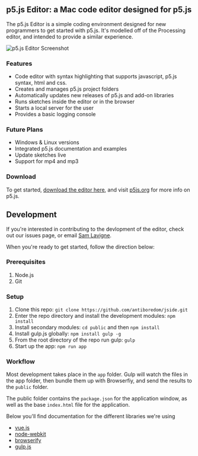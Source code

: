 ## p5.js Editor: a Mac code editor designed for p5.js

The p5.js Editor is a simple coding environment designed for new programmers to get started with p5.js. It's modelled off of the Processing editor, and intended to provide a similar experience.

![p5.js Editor Screenshot](http://saaaam.s3.amazonaws.com/p5editor.png)

### Features
* Code editor with syntax highlighting that supports javascript, p5.js syntax, html and css.
* Creates and manages p5.js project folders
* Automatically updates new releases of p5.js and add-on libraries
* Runs sketches inside the editor or in the browser
* Starts a local server for the user
* Provides a basic logging console

### Future Plans
* Windows & Linux versions
* Integrated p5.js documentation and examples
* Update sketches live
* Support for mp4 and mp3

### Download
To get started, [download the editor here](https://github.com/antiboredom/jside/releases/latest), and visit [p5js.org](http://p5js.org) for more info on p5.js.

## Development

If you're interested in contributing to the devlopment of the editor, check out our issues page, or email [Sam Lavigne](mailto:lavigne@saaaam.com).

When you're ready to get started, follow the direction below:

### Prerequisites

1. Node.js
2. Git

### Setup

1. Clone this repo: `git clone https://github.com/antiboredom/jside.git`
2. Enter the repo directory and install the development modules: `npm
   install`
3. Install secondary modules: `cd public` and then `npm install`
4. Install gulp.js globally: `npm install gulp -g`
5. From the root directory of the repo run gulp: `gulp`
6. Start up the app: `npm run app`

### Workflow

Most development takes place in the `app` folder. Gulp will watch the files in the app folder, then bundle them up with Browserfiy, and send the results to the `public` folder.

The public folder contains the `package.json` for the application window, as well as the base `index.html` file for the application.

Below you'll find documentation for the different libraries we're using
* [vue.js](http://vuejs.org/)
* [node-webkit](https://github.com/rogerwang/node-webkit/wiki)
* [browserify](http://browserify.org/)
* [gulp.js](http://gulpjs.com/)
